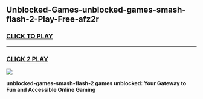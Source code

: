 
## Unblocked-Games-unblocked-games-smash-flash-2-Play-Free-afz2r
<h3>
<a href="https://premium76.site?title=unblocked-games-smash-flash-2&ref=10A">CLICK TO PLAY</a></h3>
<hr>

<h3>
<a href="https://premium76.site?title=unblocked-games-smash-flash-2&ref=10A">CLICK 2 PLAY</a>
  
</h3>

<a href="https://premium76.site?title=unblocked-games-smash-flash-2&ref=10A"><img src="https://clearcache.store/games.png"></a>


**unblocked-games-smash-flash-2 games unblocked: Your Gateway to Fun and Accessible Online Gaming**
